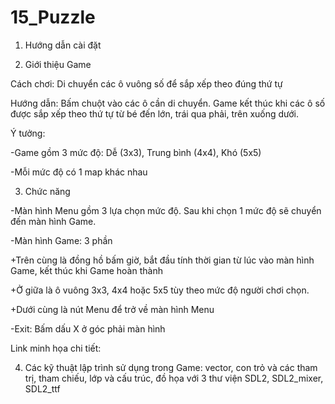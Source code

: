 # 15_Puzzle

1. Hướng dẫn cài đặt

2. Giới thiệu Game

Cách chơi: Di chuyển các ô vuông số để sắp xếp theo đúng thứ tự

Hướng dẫn: Bấm chuột vào các ô cần di chuyển. Game kết thúc khi các ô số được sắp xếp theo thứ tự từ bé đến lớn, trái qua phải, trên xuống dưới.

Ý tưởng: 

-Game gồm 3 mức độ: Dễ (3x3), Trung bình (4x4), Khó (5x5)

-Mỗi mức độ có 1 map khác nhau

3. Chức năng

-Màn hình Menu gồm 3 lựa chọn mức độ. Sau khi chọn 1 mức độ sẽ chuyển đến màn hình Game.

-Màn hình Game: 3 phần

+Trên cùng là đồng hồ bấm giờ, bắt đầu tính thời gian từ lúc vào màn hình Game, kết thúc khi Game hoàn thành

+Ở giữa là ô vuông 3x3, 4x4 hoặc 5x5 tùy theo mức độ người chơi chọn.

+Dưới cùng là nút Menu để trở về màn hình Menu

-Exit: Bấm dấu X ở góc phải màn hình

Link minh họa chi tiết: 

4. Các kỹ thuật lập trình sử dụng trong Game: vector, con trỏ và các tham trị, tham chiếu, lớp và cấu trúc, đồ họa với 3 thư viện SDL2, SDL2_mixer, SDL2_ttf

